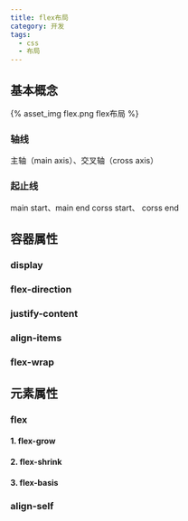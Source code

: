 ```yaml
---
title: flex布局
category: 开发
tags:
  - css
  - 布局
---
```


## 基本概念

{% asset_img flex.png flex布局 %}

### 轴线

主轴（main axis）、交叉轴（cross axis）

### 起止线
main start、main end
corss start、 corss end

## 容器属性

### display

### flex-direction

### justify-content

### align-items

### flex-wrap

## 元素属性

### flex
#### 1. flex-grow

#### 2. flex-shrink

#### 3. flex-basis

### align-self
